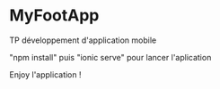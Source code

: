 # MyFootApp
TP développement d'application mobile

"npm install" puis "ionic serve" pour lancer l'aplication

Enjoy l'application !
